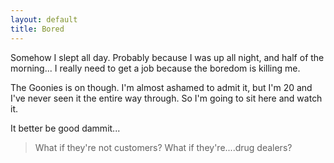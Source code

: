 ```yaml
---
layout: default
title: Bored
---
```


Somehow I slept all day. Probably because I was up all night, and half of the
morning... I really need to get a job because the boredom is killing me.

The Goonies is on though. I'm almost ashamed to admit it, but I'm 20 and I've
never seen it the entire way through. So I'm going to sit here and watch it.

It better be good dammit...

> What if they're not customers?  What if they're....drug dealers?

